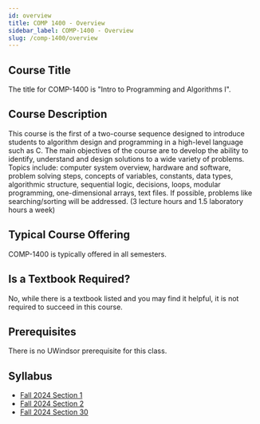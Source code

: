 ```yaml
---
id: overview
title: COMP 1400 - Overview
sidebar_label: COMP-1400 - Overview
slug: /comp-1400/overview
---
```


## Course Title

The title for COMP-1400 is "Intro to Programming and Algorithms I".

## Course Description

This course is the first of a two-course sequence designed to introduce students to algorithm design and programming in a high-level language such as C. The main objectives of the course are to develop the ability to identify, understand and design solutions to a wide variety of problems. Topics include: computer system overview, hardware and software, problem solving steps, concepts of variables, constants, data types, algorithmic structure, sequential logic, decisions, loops, modular programming, one-dimensional arrays, text files. If possible, problems like searching/sorting will be addressed. (3 lecture hours and 1.5 laboratory hours a week)

## Typical Course Offering

COMP-1400 is typically offered in all semesters.

## Is a Textbook Required?

No, while there is a textbook listed and you may find it helpful, it is not required to succeed in this course.

## Prerequisites

There is no UWindsor prerequisite for this class.

## Syllabus

- [Fall 2024 Section 1](../../resources/syllabus/COMP-1400-01%20F24.pdf)
- [Fall 2024 Section 2](../../resources/syllabus/COMP-1400-02%20F24.pdf)
- [Fall 2024 Section 30](../../resources/syllabus/COMP-1400-30%20F24.pdf)

